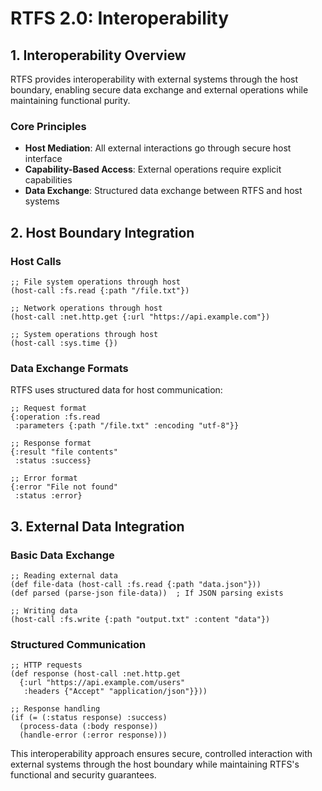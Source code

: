 # RTFS 2.0: Interoperability

## 1. Interoperability Overview

RTFS provides interoperability with external systems through the host boundary, enabling secure data exchange and external operations while maintaining functional purity.

### Core Principles

- **Host Mediation**: All external interactions go through secure host interface
- **Capability-Based Access**: External operations require explicit capabilities
- **Data Exchange**: Structured data exchange between RTFS and host systems

## 2. Host Boundary Integration

### Host Calls

```rtfs
;; File system operations through host
(host-call :fs.read {:path "/file.txt"})

;; Network operations through host
(host-call :net.http.get {:url "https://api.example.com"})

;; System operations through host
(host-call :sys.time {})
```

### Data Exchange Formats

RTFS uses structured data for host communication:

```rtfs
;; Request format
{:operation :fs.read
 :parameters {:path "/file.txt" :encoding "utf-8"}}

;; Response format
{:result "file contents"
 :status :success}

;; Error format
{:error "File not found"
 :status :error}
```

## 3. External Data Integration

### Basic Data Exchange

```rtfs
;; Reading external data
(def file-data (host-call :fs.read {:path "data.json"}))
(def parsed (parse-json file-data))  ; If JSON parsing exists

;; Writing data
(host-call :fs.write {:path "output.txt" :content "data"})
```

### Structured Communication

```rtfs
;; HTTP requests
(def response (host-call :net.http.get
  {:url "https://api.example.com/users"
   :headers {"Accept" "application/json"}}))

;; Response handling
(if (= (:status response) :success)
  (process-data (:body response))
  (handle-error (:error response)))
```

This interoperability approach ensures secure, controlled interaction with external systems through the host boundary while maintaining RTFS's functional and security guarantees.